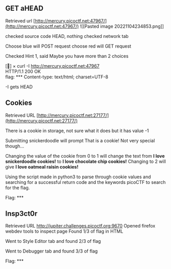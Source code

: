 
## GET aHEAD
Retrieved url [http://mercury.picoctf.net:47967/](http://mercury.picoctf.net:47967/)
![[Pasted image 20221104234853.png]]

checked source code HEAD, nothing 
checked network tab

Choose blue will POST request choose red will GET request

Checked Hint 1, said Maybe you have more than 2 choices

[] × curl -I http://mercury.picoctf.net:47967  
HTTP/1.1 200 OK  
flag: ***
Content-type: text/html; charset=UTF-8

-I gets HEAD

## Cookies
Retrieved URL [http://mercury.picoctf.net:27177/](http://mercury.picoctf.net:27177/)

There is a cookie in storage, not sure what it does but it has value -1

Submitting snickerdoodle will prompt That is a cookie! Not very special though...

Changing the value of the cookie from 0 to 1 will change the text from
**I love snickerdoodle cookies!** 
to
**I love chocolate chip cookies!**
Changing to 2 will give 
**I love oatmeal raisin cookies!**

Using the script made in python3 to parse through cookie values and searching for a successful return code and the keywords picoCTF to search for the flag.

Flag: ***


## Insp3ct0r
Retrieved URL http://jupiter.challenges.picoctf.org:9670
Opened firefox webdev tools to inspect page
Found 1/3 of flag in HTML

Went to Style Editor tab and found 2/3 of flag

Went to Debugger tab and found 3/3 of flag

Flag: ***



